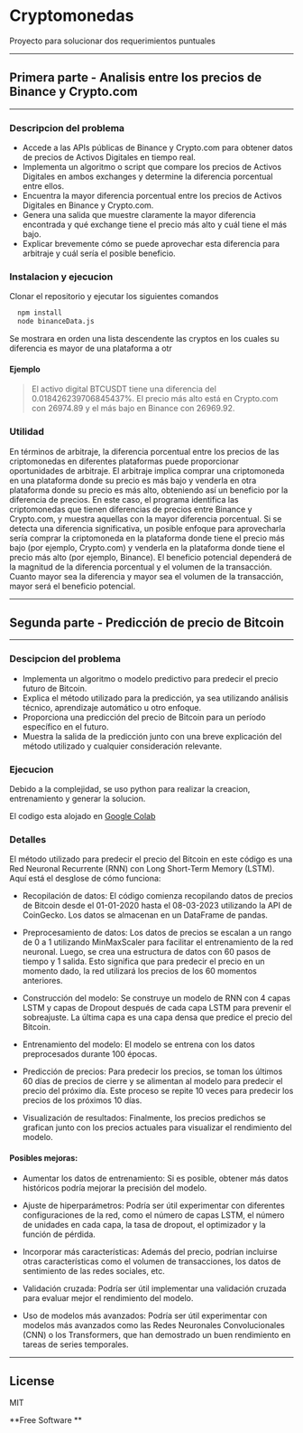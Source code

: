 # Cryptomonedas
Proyecto para solucionar dos requerimientos puntuales

---
## Primera parte - Analisis entre los precios de Binance y Crypto.com
---

### Descripcion del problema

- Accede a las APIs públicas de Binance y Crypto.com para obtener datos de precios de Activos Digitales en tiempo real.
- Implementa un algoritmo o script que compare los precios de Activos Digitales en ambos exchanges y determine la diferencia porcentual entre ellos.
- Encuentra la mayor diferencia porcentual entre los precios de Activos Digitales en Binance y Crypto.com.
- Genera una salida que muestre claramente la mayor diferencia encontrada y qué exchange tiene el precio más alto y cuál tiene el más bajo.
- Explicar brevemente cómo se puede aprovechar esta diferencia para arbitraje y cuál sería el posible beneficio.

### Instalacion y ejecucion 
Clonar el repositorio y ejecutar los siguientes comandos

```bash
  npm install
  node binanceData.js
```

Se mostrara en orden una lista descendente las cryptos en los cuales su diferencia es mayor de una plataforma a otr

#### Ejemplo

> El activo digital BTCUSDT tiene una diferencia del 0.018426239706845437%. El precio más alto está en Crypto.com con 26974.89 y el más bajo en Binance con 26969.92.

### Utilidad


En términos de arbitraje, la diferencia porcentual entre los precios de las criptomonedas en diferentes plataformas puede proporcionar oportunidades de arbitraje. El arbitraje implica comprar una criptomoneda en una plataforma donde su precio es más bajo y venderla en otra plataforma donde su precio es más alto, obteniendo así un beneficio por la diferencia de precios.
En este caso, el programa identifica las criptomonedas que tienen diferencias de precios entre Binance y Crypto.com, y muestra aquellas con la mayor diferencia porcentual. Si se detecta una diferencia significativa, un posible enfoque para aprovecharla sería comprar la criptomoneda en la plataforma donde tiene el precio más bajo (por ejemplo, Crypto.com) y venderla en la plataforma donde tiene el precio más alto (por ejemplo, Binance).
El beneficio potencial dependerá de la magnitud de la diferencia porcentual y el volumen de la transacción. Cuanto mayor sea la diferencia y mayor sea el volumen de la transacción, mayor será el beneficio potencial.


---
## Segunda parte - Predicción de precio de Bitcoin
---

### Descipcion del problema
- Implementa un algoritmo o modelo predictivo para predecir el precio futuro de Bitcoin.
- Explica el método utilizado para la predicción, ya sea utilizando análisis técnico, aprendizaje automático u otro enfoque.
- Proporciona una predicción del precio de Bitcoin para un período específico en el futuro.
- Muestra la salida de la predicción junto con una breve explicación del método utilizado y cualquier consideración relevante.

### Ejecucion
Debido a la complejidad, se uso python para realizar la creacion, entrenamiento y generar la solucion.

El codigo esta alojado en [Google Colab](https://colab.research.google.com/drive/1vzaEqjcv0Pd7pHTWjbObHnvIo0_gkPBn?usp=sharing)

### Detalles

El método utilizado para predecir el precio del Bitcoin en este código es una Red Neuronal Recurrente (RNN) con Long Short-Term Memory (LSTM). Aquí está el desglose de cómo funciona:

- Recopilación de datos: El código comienza recopilando datos de precios de Bitcoin desde el 01-01-2020 hasta el 08-03-2023 utilizando la API de CoinGecko. Los datos se almacenan en un DataFrame de pandas.

- Preprocesamiento de datos: Los datos de precios se escalan a un rango de 0 a 1 utilizando MinMaxScaler para facilitar el entrenamiento de la red neuronal. Luego, se crea una estructura de datos con 60 pasos de tiempo y 1 salida. Esto significa que para predecir el precio en un momento dado, la red utilizará los precios de los 60 momentos anteriores.

- Construcción del modelo: Se construye un modelo de RNN con 4 capas LSTM y capas de Dropout después de cada capa LSTM para prevenir el sobreajuste. La última capa es una capa densa que predice el precio del Bitcoin.

- Entrenamiento del modelo: El modelo se entrena con los datos preprocesados durante 100 épocas.

- Predicción de precios: Para predecir los precios, se toman los últimos 60 días de precios de cierre y se alimentan al modelo para predecir el precio del próximo día. Este proceso se repite 10 veces para predecir los precios de los próximos 10 días.

- Visualización de resultados: Finalmente, los precios predichos se grafican junto con los precios actuales para visualizar el rendimiento del modelo.

#### Posibles mejoras:

- Aumentar los datos de entrenamiento: Si es posible, obtener más datos históricos podría mejorar la precisión del modelo.

- Ajuste de hiperparámetros: Podría ser útil experimentar con diferentes configuraciones de la red, como el número de capas LSTM, el número de unidades en cada capa, la tasa de dropout, el optimizador y la función de pérdida.

- Incorporar más características: Además del precio, podrían incluirse otras características como el volumen de transacciones, los datos de sentimiento de las redes sociales, etc.

- Validación cruzada: Podría ser útil implementar una validación cruzada para evaluar mejor el rendimiento del modelo.

- Uso de modelos más avanzados: Podría ser útil experimentar con modelos más avanzados como las Redes Neuronales Convolucionales (CNN) o los Transformers, que han demostrado un buen rendimiento en tareas de series temporales.

----
## License

MIT

**Free Software **
